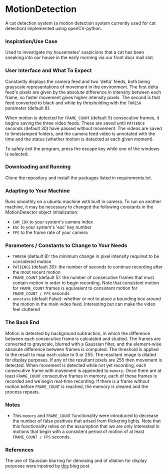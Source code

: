 # MotionDetection

A cat detection system (a motion detection system currently used for cat detection) implemented using openCV-python. 

### Inspiration/Use Case
Used to investigate my housemates' suspicions that a cat has been sneaking into our house in the early morning via our front door mail slot. 

### User Interface and What To Expect
Constantly displays the camera feed and two 'delta' feeds, both being grayscale representations of movement in the environment. The first delta feed's pixels are given by the absolute difference in intensity between each frame, so faster movement gives higher intensity pixels. The second is that feed converted to black and white by thresholding with the `THRESH` parameter (default 8). 

When motion is detected for `FRAME_COUNT` (default 5) consecutive frames, it begins saving the three video feeds. These are saved until `PATIENCE` seconds (default 30) have passed without movement. The videos are saved to timestamped folders, and the camera feed video is annotated with the time and the status (whether motion is detected at each given moment). 

To safely exit the program, press the escape key while one of the windows is selected. 

### Downloading and Running
Clone the repository and install the packages listed in requirements.txt. 

### Adapting to Your Machine
Runs smoothly on a ubuntu machine with built in camera. To run on another machine, it may be necessary to changed the following constants in the MotionDetector object initialization:
- `CAM_IDX` to your system's camera index
- `ESC` to your system's 'esc' key number
- `FPS` to the frame rate of your camera

### Parameters / Constants to Change to Your Needs
- `THRESH` (default 8): the minimum change in pixel intensity required to be considered motion
- `PATIENCE` (default 30): the number of seconds to continue recording after the most recent motion
- `FRAME_COUNT` (default 5): the number of consecutive frames that must contain motion in order to begin recording. Note that consistent motion for `FRAME_COUNT` frames is equivalent to consistent motion for `FRAME_COUNT / FPS` seconds
-  `annotate` (default False): whether or not to place a bounding box around the motion in the main video feed. Interesting but can make the video feel cluttered

### The Back End
Motion is detected by background subtraction, in which the difference between each consecutive frame is calculated and studied. The frames are converted to grayscale, blurred with a Gaussian filter, and the element-wise absolute difference between frames is computed. The threshold is applied to the result to map each value to 0 or 255. The resultant image is dilated for display purposes. If any of the resultant pixels are 255 then movement is detected. When movement is detected while not yet recording, each consecutive frame with movement is appended to `memory`. Once there are at least `FRAME_COUNT` consecutive frames in memory, each of these frames is recorded and we begin real-time recording. If there is a frame without motion before `FRAME_COUNT` is reached, the memory is cleared and the process repeats.

### Notes
- This `memory` and `FRAME_COUNT` functionality were introduced to decrease the number of false positives that arised from flickering lights. Note that this functionality relies on the assumption that we are only interested in motions that begin with a consistent period of motion of at least `FRAME_COUNT / FPS` seconds. 

### References
The use of Gaussian blurring for denoising and of dilation for display purposes were inpsired by [this](https://www.pyimagesearch.com/2015/05/25/basic-motion-detection-and-tracking-with-python-and-opencv/) blog post. 
